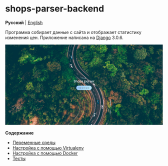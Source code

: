 # shops-parser-backend

**Русский** | [English](../../README.md)

Программа собирает данные с сайта и отображает статистику изменения цен. 
Приложение написана на [Django](https://www.djangoproject.com/) 3.0.6.

<img src="../img/image.png">

**Содержание**

- [Переменные среды](enviroment.md)
- [Настройка с помощью Virtualenv](enviroment.md)
- [Настройка с помощью Docker](docker.md)
- [Тесты](tests.md)

